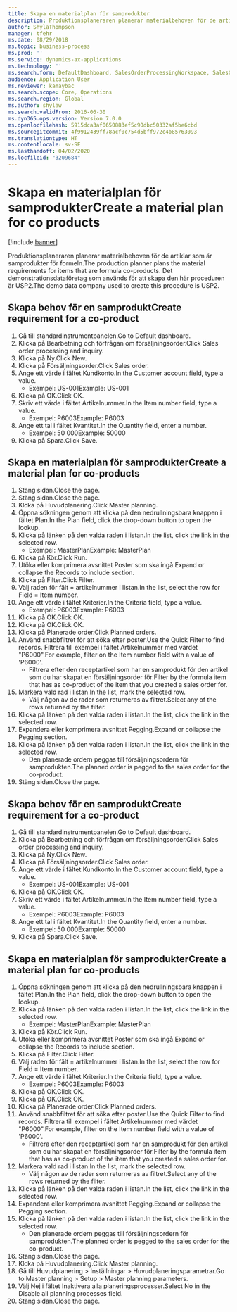 ```yaml
---
title: Skapa en materialplan för samprodukter
description: Produktionsplaneraren planerar materialbehoven för de artiklar som är samprodukter för formeln.
author: ShylaThompson
manager: tfehr
ms.date: 08/29/2018
ms.topic: business-process
ms.prod: ''
ms.service: dynamics-ax-applications
ms.technology: ''
ms.search.form: DefaultDashboard, SalesOrderProcessingWorkspace, SalesCreateOrder, SalesTable, ReqCreatePlanWorkspace, ReqTransPlanCard, SysQueryForm, ReqTransPo
audience: Application User
ms.reviewer: kamaybac
ms.search.scope: Core, Operations
ms.search.region: Global
ms.author: shylaw
ms.search.validFrom: 2016-06-30
ms.dyn365.ops.version: Version 7.0.0
ms.openlocfilehash: 5915dca3af0650883ef5c90dbc50332af5be6cbd
ms.sourcegitcommit: 4f9912439ff78acf0c754d5bff972c4b85763093
ms.translationtype: HT
ms.contentlocale: sv-SE
ms.lasthandoff: 04/02/2020
ms.locfileid: "3209684"
---
```

# <a name="create-a-material-plan-for-co-products"></a><span data-ttu-id="42ee5-103">Skapa en materialplan för samprodukter</span><span class="sxs-lookup"><span data-stu-id="42ee5-103">Create a material plan for co products</span></span>

[!include [banner](../../includes/banner.md)]

<span data-ttu-id="42ee5-104">Produktionsplaneraren planerar materialbehoven för de artiklar som är samprodukter för formeln.</span><span class="sxs-lookup"><span data-stu-id="42ee5-104">The production planner plans the material requirements for items that are formula co-products.</span></span> <span data-ttu-id="42ee5-105">Det demonstrationsdataföretag som används för att skapa den här proceduren är USP2.</span><span class="sxs-lookup"><span data-stu-id="42ee5-105">The demo data company used to create this procedure is USP2.</span></span>


## <a name="create-requirement-for-a-co-product"></a><span data-ttu-id="42ee5-106">Skapa behov för en samprodukt</span><span class="sxs-lookup"><span data-stu-id="42ee5-106">Create requirement for a co-product</span></span>
1. <span data-ttu-id="42ee5-107">Gå till standardinstrumentpanelen.</span><span class="sxs-lookup"><span data-stu-id="42ee5-107">Go to Default dashboard.</span></span>
2. <span data-ttu-id="42ee5-108">Klicka på Bearbetning och förfrågan om försäljningsorder.</span><span class="sxs-lookup"><span data-stu-id="42ee5-108">Click Sales order processing and inquiry.</span></span>
3. <span data-ttu-id="42ee5-109">Klicka på Ny.</span><span class="sxs-lookup"><span data-stu-id="42ee5-109">Click New.</span></span>
4. <span data-ttu-id="42ee5-110">Klicka på Försäljningsorder.</span><span class="sxs-lookup"><span data-stu-id="42ee5-110">Click Sales order.</span></span>
5. <span data-ttu-id="42ee5-111">Ange ett värde i fältet Kundkonto.</span><span class="sxs-lookup"><span data-stu-id="42ee5-111">In the Customer account field, type a value.</span></span>
    * <span data-ttu-id="42ee5-112">Exempel: US-001</span><span class="sxs-lookup"><span data-stu-id="42ee5-112">Example: US-001</span></span>  
6. <span data-ttu-id="42ee5-113">Klicka på OK.</span><span class="sxs-lookup"><span data-stu-id="42ee5-113">Click OK.</span></span>
7. <span data-ttu-id="42ee5-114">Skriv ett värde i fältet Artikelnummer.</span><span class="sxs-lookup"><span data-stu-id="42ee5-114">In the Item number field, type a value.</span></span>
    * <span data-ttu-id="42ee5-115">Exempel: P6003</span><span class="sxs-lookup"><span data-stu-id="42ee5-115">Example: P6003</span></span>  
8. <span data-ttu-id="42ee5-116">Ange ett tal i fältet Kvantitet.</span><span class="sxs-lookup"><span data-stu-id="42ee5-116">In the Quantity field, enter a number.</span></span>
    * <span data-ttu-id="42ee5-117">Exempel: 50 000</span><span class="sxs-lookup"><span data-stu-id="42ee5-117">Example: 50000</span></span>  
9. <span data-ttu-id="42ee5-118">Klicka på Spara.</span><span class="sxs-lookup"><span data-stu-id="42ee5-118">Click Save.</span></span>

## <a name="create-a-material-plan-for-co-products"></a><span data-ttu-id="42ee5-119">Skapa en materialplan för samprodukter</span><span class="sxs-lookup"><span data-stu-id="42ee5-119">Create a material plan for co-products</span></span>
1. <span data-ttu-id="42ee5-120">Stäng sidan.</span><span class="sxs-lookup"><span data-stu-id="42ee5-120">Close the page.</span></span>
2. <span data-ttu-id="42ee5-121">Stäng sidan.</span><span class="sxs-lookup"><span data-stu-id="42ee5-121">Close the page.</span></span>
3. <span data-ttu-id="42ee5-122">Klcka på Huvudplanering.</span><span class="sxs-lookup"><span data-stu-id="42ee5-122">Click Master planning.</span></span>
4. <span data-ttu-id="42ee5-123">Öppna sökningen genom att klicka på den nedrullningsbara knappen i fältet Plan.</span><span class="sxs-lookup"><span data-stu-id="42ee5-123">In the Plan field, click the drop-down button to open the lookup.</span></span>
5. <span data-ttu-id="42ee5-124">Klicka på länken på den valda raden i listan.</span><span class="sxs-lookup"><span data-stu-id="42ee5-124">In the list, click the link in the selected row.</span></span>
    * <span data-ttu-id="42ee5-125">Exempel: MasterPlan</span><span class="sxs-lookup"><span data-stu-id="42ee5-125">Example: MasterPlan</span></span>  
6. <span data-ttu-id="42ee5-126">Klicka på Kör.</span><span class="sxs-lookup"><span data-stu-id="42ee5-126">Click Run.</span></span>
7. <span data-ttu-id="42ee5-127">Utöka eller komprimera avsnittet Poster som ska ingå.</span><span class="sxs-lookup"><span data-stu-id="42ee5-127">Expand or collapse the Records to include section.</span></span>
8. <span data-ttu-id="42ee5-128">Klicka på Filter.</span><span class="sxs-lookup"><span data-stu-id="42ee5-128">Click Filter.</span></span>
9. <span data-ttu-id="42ee5-129">Välj raden för fält = artikelnummer i listan.</span><span class="sxs-lookup"><span data-stu-id="42ee5-129">In the list, select the row for Field = Item number.</span></span>
10. <span data-ttu-id="42ee5-130">Ange ett värde i fältet Kriterier.</span><span class="sxs-lookup"><span data-stu-id="42ee5-130">In the Criteria field, type a value.</span></span>
    * <span data-ttu-id="42ee5-131">Exempel: P6003</span><span class="sxs-lookup"><span data-stu-id="42ee5-131">Example: P6003</span></span>  
11. <span data-ttu-id="42ee5-132">Klicka på OK.</span><span class="sxs-lookup"><span data-stu-id="42ee5-132">Click OK.</span></span>
12. <span data-ttu-id="42ee5-133">Klicka på OK.</span><span class="sxs-lookup"><span data-stu-id="42ee5-133">Click OK.</span></span>
13. <span data-ttu-id="42ee5-134">Klicka på Planerade order.</span><span class="sxs-lookup"><span data-stu-id="42ee5-134">Click Planned orders.</span></span>
14. <span data-ttu-id="42ee5-135">Använd snabbfiltret för att söka efter poster.</span><span class="sxs-lookup"><span data-stu-id="42ee5-135">Use the Quick Filter to find records.</span></span> <span data-ttu-id="42ee5-136">Filtrera till exempel i fältet Artikelnummer med värdet "P6000".</span><span class="sxs-lookup"><span data-stu-id="42ee5-136">For example, filter on the Item number field with a value of 'P6000'.</span></span>
    * <span data-ttu-id="42ee5-137">Filtrera efter den receptartikel som har en samprodukt för den artikel som du har skapat en försäljningsorder för.</span><span class="sxs-lookup"><span data-stu-id="42ee5-137">Filter by the formula item that has as co-product of the item that you created a sales order for.</span></span>  
15. <span data-ttu-id="42ee5-138">Markera vald rad i listan.</span><span class="sxs-lookup"><span data-stu-id="42ee5-138">In the list, mark the selected row.</span></span>
    * <span data-ttu-id="42ee5-139">Välj någon av de rader som returneras av filtret.</span><span class="sxs-lookup"><span data-stu-id="42ee5-139">Select any of the rows returned by the filter.</span></span>  
16. <span data-ttu-id="42ee5-140">Klicka på länken på den valda raden i listan.</span><span class="sxs-lookup"><span data-stu-id="42ee5-140">In the list, click the link in the selected row.</span></span>
17. <span data-ttu-id="42ee5-141">Expandera eller komprimera avsnittet Pegging.</span><span class="sxs-lookup"><span data-stu-id="42ee5-141">Expand or collapse the Pegging section.</span></span>
18. <span data-ttu-id="42ee5-142">Klicka på länken på den valda raden i listan.</span><span class="sxs-lookup"><span data-stu-id="42ee5-142">In the list, click the link in the selected row.</span></span>
    * <span data-ttu-id="42ee5-143">Den planerade ordern peggas till försäljningsordern för samprodukten.</span><span class="sxs-lookup"><span data-stu-id="42ee5-143">The planned order is pegged to the sales order for the co-product.</span></span>  
19. <span data-ttu-id="42ee5-144">Stäng sidan.</span><span class="sxs-lookup"><span data-stu-id="42ee5-144">Close the page.</span></span>

## <a name="create-requirement-for-a-co-product"></a><span data-ttu-id="42ee5-145">Skapa behov för en samprodukt</span><span class="sxs-lookup"><span data-stu-id="42ee5-145">Create requirement for a co-product</span></span>
1. <span data-ttu-id="42ee5-146">Gå till standardinstrumentpanelen.</span><span class="sxs-lookup"><span data-stu-id="42ee5-146">Go to Default dashboard.</span></span>
2. <span data-ttu-id="42ee5-147">Klicka på Bearbetning och förfrågan om försäljningsorder.</span><span class="sxs-lookup"><span data-stu-id="42ee5-147">Click Sales order processing and inquiry.</span></span>
3. <span data-ttu-id="42ee5-148">Klicka på Ny.</span><span class="sxs-lookup"><span data-stu-id="42ee5-148">Click New.</span></span>
4. <span data-ttu-id="42ee5-149">Klicka på Försäljningsorder.</span><span class="sxs-lookup"><span data-stu-id="42ee5-149">Click Sales order.</span></span>
5. <span data-ttu-id="42ee5-150">Ange ett värde i fältet Kundkonto.</span><span class="sxs-lookup"><span data-stu-id="42ee5-150">In the Customer account field, type a value.</span></span>
    * <span data-ttu-id="42ee5-151">Exempel: US-001</span><span class="sxs-lookup"><span data-stu-id="42ee5-151">Example: US-001</span></span>  
6. <span data-ttu-id="42ee5-152">Klicka på OK.</span><span class="sxs-lookup"><span data-stu-id="42ee5-152">Click OK.</span></span>
7. <span data-ttu-id="42ee5-153">Skriv ett värde i fältet Artikelnummer.</span><span class="sxs-lookup"><span data-stu-id="42ee5-153">In the Item number field, type a value.</span></span>
    * <span data-ttu-id="42ee5-154">Exempel: P6003</span><span class="sxs-lookup"><span data-stu-id="42ee5-154">Example: P6003</span></span>  
8. <span data-ttu-id="42ee5-155">Ange ett tal i fältet Kvantitet.</span><span class="sxs-lookup"><span data-stu-id="42ee5-155">In the Quantity field, enter a number.</span></span>
    * <span data-ttu-id="42ee5-156">Exempel: 50 000</span><span class="sxs-lookup"><span data-stu-id="42ee5-156">Example: 50000</span></span>  
9. <span data-ttu-id="42ee5-157">Klicka på Spara.</span><span class="sxs-lookup"><span data-stu-id="42ee5-157">Click Save.</span></span>

## <a name="create-a-material-plan-for-co-products"></a><span data-ttu-id="42ee5-158">Skapa en materialplan för samprodukter</span><span class="sxs-lookup"><span data-stu-id="42ee5-158">Create a material plan for co-products</span></span>
1. <span data-ttu-id="42ee5-159">Öppna sökningen genom att klicka på den nedrullningsbara knappen i fältet Plan.</span><span class="sxs-lookup"><span data-stu-id="42ee5-159">In the Plan field, click the drop-down button to open the lookup.</span></span>
2. <span data-ttu-id="42ee5-160">Klicka på länken på den valda raden i listan.</span><span class="sxs-lookup"><span data-stu-id="42ee5-160">In the list, click the link in the selected row.</span></span>
    * <span data-ttu-id="42ee5-161">Exempel: MasterPlan</span><span class="sxs-lookup"><span data-stu-id="42ee5-161">Example: MasterPlan</span></span>  
3. <span data-ttu-id="42ee5-162">Klicka på Kör.</span><span class="sxs-lookup"><span data-stu-id="42ee5-162">Click Run.</span></span>
4. <span data-ttu-id="42ee5-163">Utöka eller komprimera avsnittet Poster som ska ingå.</span><span class="sxs-lookup"><span data-stu-id="42ee5-163">Expand or collapse the Records to include section.</span></span>
5. <span data-ttu-id="42ee5-164">Klicka på Filter.</span><span class="sxs-lookup"><span data-stu-id="42ee5-164">Click Filter.</span></span>
6. <span data-ttu-id="42ee5-165">Välj raden för fält = artikelnummer i listan.</span><span class="sxs-lookup"><span data-stu-id="42ee5-165">In the list, select the row for Field = Item number.</span></span>
7. <span data-ttu-id="42ee5-166">Ange ett värde i fältet Kriterier.</span><span class="sxs-lookup"><span data-stu-id="42ee5-166">In the Criteria field, type a value.</span></span>
    * <span data-ttu-id="42ee5-167">Exempel: P6003</span><span class="sxs-lookup"><span data-stu-id="42ee5-167">Example: P6003</span></span>  
8. <span data-ttu-id="42ee5-168">Klicka på OK.</span><span class="sxs-lookup"><span data-stu-id="42ee5-168">Click OK.</span></span>
9. <span data-ttu-id="42ee5-169">Klicka på OK.</span><span class="sxs-lookup"><span data-stu-id="42ee5-169">Click OK.</span></span>
10. <span data-ttu-id="42ee5-170">Klicka på Planerade order.</span><span class="sxs-lookup"><span data-stu-id="42ee5-170">Click Planned orders.</span></span>
11. <span data-ttu-id="42ee5-171">Använd snabbfiltret för att söka efter poster.</span><span class="sxs-lookup"><span data-stu-id="42ee5-171">Use the Quick Filter to find records.</span></span> <span data-ttu-id="42ee5-172">Filtrera till exempel i fältet Artikelnummer med värdet "P6000".</span><span class="sxs-lookup"><span data-stu-id="42ee5-172">For example, filter on the Item number field with a value of 'P6000'.</span></span>
    * <span data-ttu-id="42ee5-173">Filtrera efter den receptartikel som har en samprodukt för den artikel som du har skapat en försäljningsorder för.</span><span class="sxs-lookup"><span data-stu-id="42ee5-173">Filter by the formula item that has as co-product of the item that you created a sales order for.</span></span>  
12. <span data-ttu-id="42ee5-174">Markera vald rad i listan.</span><span class="sxs-lookup"><span data-stu-id="42ee5-174">In the list, mark the selected row.</span></span>
    * <span data-ttu-id="42ee5-175">Välj någon av de rader som returneras av filtret.</span><span class="sxs-lookup"><span data-stu-id="42ee5-175">Select any of the rows returned by the filter.</span></span>  
13. <span data-ttu-id="42ee5-176">Klicka på länken på den valda raden i listan.</span><span class="sxs-lookup"><span data-stu-id="42ee5-176">In the list, click the link in the selected row.</span></span>
14. <span data-ttu-id="42ee5-177">Expandera eller komprimera avsnittet Pegging.</span><span class="sxs-lookup"><span data-stu-id="42ee5-177">Expand or collapse the Pegging section.</span></span>
15. <span data-ttu-id="42ee5-178">Klicka på länken på den valda raden i listan.</span><span class="sxs-lookup"><span data-stu-id="42ee5-178">In the list, click the link in the selected row.</span></span>
    * <span data-ttu-id="42ee5-179">Den planerade ordern peggas till försäljningsordern för samprodukten.</span><span class="sxs-lookup"><span data-stu-id="42ee5-179">The planned order is pegged to the sales order for the co-product.</span></span>  
16. <span data-ttu-id="42ee5-180">Stäng sidan.</span><span class="sxs-lookup"><span data-stu-id="42ee5-180">Close the page.</span></span>
17. <span data-ttu-id="42ee5-181">Klcka på Huvudplanering.</span><span class="sxs-lookup"><span data-stu-id="42ee5-181">Click Master planning.</span></span>
18. <span data-ttu-id="42ee5-182">Gå till Huvudplanering > Inställningar > Huvudplaneringsparametrar.</span><span class="sxs-lookup"><span data-stu-id="42ee5-182">Go to Master planning > Setup > Master planning parameters.</span></span>
19. <span data-ttu-id="42ee5-183">Välj Nej i fältet Inaktivera alla planeringsprocesser.</span><span class="sxs-lookup"><span data-stu-id="42ee5-183">Select No in the Disable all planning processes field.</span></span>
20. <span data-ttu-id="42ee5-184">Stäng sidan.</span><span class="sxs-lookup"><span data-stu-id="42ee5-184">Close the page.</span></span>

